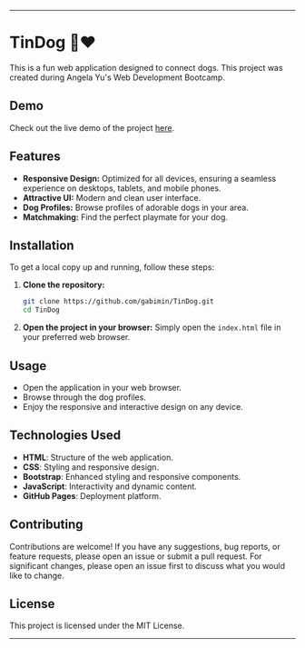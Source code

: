 
---

# TinDog 🐶❤️

This is a fun web application designed to connect dogs. This project was created during Angela Yu's Web Development Bootcamp.


## Demo

Check out the live demo of the project [here](https://gabimin.github.io/TinDog/).

## Features

- **Responsive Design:** Optimized for all devices, ensuring a seamless experience on desktops, tablets, and mobile phones.
- **Attractive UI:** Modern and clean user interface.
- **Dog Profiles:** Browse profiles of adorable dogs in your area.
- **Matchmaking:** Find the perfect playmate for your dog.

## Installation

To get a local copy up and running, follow these steps:

1. **Clone the repository:**
   ```bash
   git clone https://github.com/gabimin/TinDog.git
   cd TinDog
   ```

2. **Open the project in your browser:**
   Simply open the `index.html` file in your preferred web browser.

## Usage

- Open the application in your web browser.
- Browse through the dog profiles.
- Enjoy the responsive and interactive design on any device.

## Technologies Used

- **HTML**: Structure of the web application.
- **CSS**: Styling and responsive design.
- **Bootstrap**: Enhanced styling and responsive components.
- **JavaScript**: Interactivity and dynamic content.
- **GitHub Pages**: Deployment platform.

## Contributing

Contributions are welcome! If you have any suggestions, bug reports, or feature requests, please open an issue or submit a pull request. For significant changes, please open an issue first to discuss what you would like to change.

## License

This project is licensed under the MIT License. 

---
